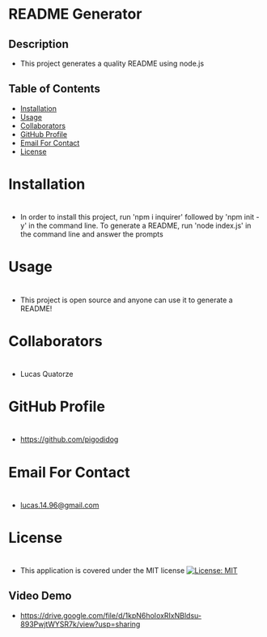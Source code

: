# README Generator
    
## Description
    
- This project generates a quality README using node.js

## Table of Contents
- <a href="#inst">Installation<a>
- <a href="#use">Usage<a>
- <a href="#collab">Collaborators<a>
- <a href="#git">GitHub Profile<a>
- <a href="#email">Email For Contact<a>
- <a href="#lic">License<a>
    
## <h1 id="inst">Installation<h1>
    
- In order to install this project, run 'npm i inquirer' followed by 'npm init -y' in the command line. To generate a README, run 'node index.js' in the command line and answer the prompts

## <h1 id="use">Usage<h1>
    
- This project is open source and anyone can use it to generate a README!

## <h1 id="collab">Collaborators<h1>

- Lucas Quatorze

## <h1 id="git">GitHub Profile<h1>

- https://github.com/pigodidog

## <h1 id="email">Email For Contact<h1>

- lucas.14.96@gmail.com

## <h1 id="lic">License<h1>

- This application is covered under the MIT license
[![License: MIT](https://img.shields.io/badge/License-MIT-yellow.svg)](https://opensource.org/licenses/MIT)

## Video Demo

- https://drive.google.com/file/d/1kpN6hoIoxRIxNBldsu-893PwjtWYSR7k/view?usp=sharing
    

